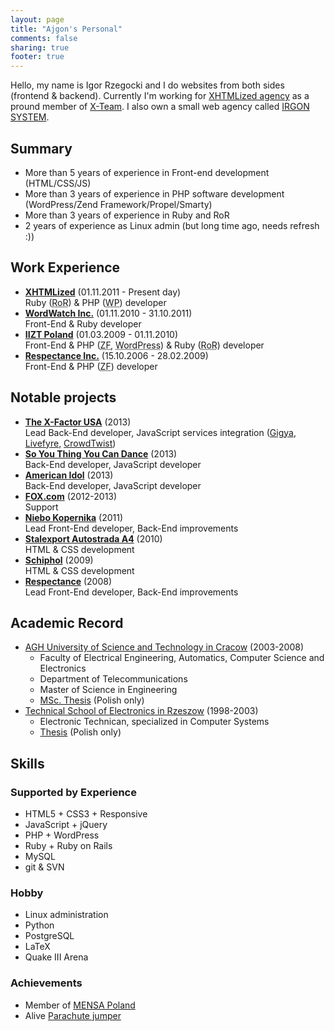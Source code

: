 ```yaml
---
layout: page
title: "Ajgon's Personal"
comments: false
sharing: true
footer: true
---
```


Hello, my name is Igor Rzegocki and I do websites from both sides (frontend &
backend). Currently I'm working for
[XHTMLized agency](http://www.xhtmlized.com/) as a pround member of
[X-Team](http://www.x-team.com/). I also own a small web agency called
[IRGON SYSTEM](http://www.irgon.com/).

## Summary

* More than 5 years of experience in Front-end development (HTML/CSS/JS)
* More than 3 years of experience in PHP software development (WordPress/Zend Framework/Propel/Smarty)
* More than 3 years of experience in Ruby and RoR
* 2 years of experience as Linux admin (but long time ago, needs refresh :))

## Work Experience

* **[XHTMLized](http://www.xhtmlized.com/)** (01.11.2011 - Present day)<br>
  Ruby (<abbr title="Ruby on Rails">RoR</abbr>) & PHP (<abbr title="WordPress">WP</abbr>) developer
* **[WordWatch Inc.](http://www.wordwatch.com/)** (01.11.2010 - 31.10.2011)<br>
  Front-End & Ruby developer
* **[IIZT Poland](http://www.iizt.com/)** (01.03.2009 - 01.11.2010)<br>
  Front-End & PHP (<abbr title="Zend Framework">ZF</abbr>, <abbr title="WP">WordPress</abbr>) & Ruby (<abbr title="Ruby on Rails">RoR</abbr>) developer
* **[Respectance Inc.](http://www.respectance.com/)** (15.10.2006 - 28.02.2009)<br>
  Front-End & PHP (<abbr title="Zend Framework">ZF</abbr>) developer

## Notable projects

* **[The X-Factor USA](http://www.thexfactorusa.com/)** (2013)<br>
  Lead Back-End developer, JavaScript services integration
  ([Gigya](http://www.gigya.com/), [Livefyre](http://www.livefyre.com/), [CrowdTwist](http://www.crowdtwist.com/))
* **[So You Thing You Can Dance](http://www.fox.com/dance/)** (2013)<br>
  Back-End developer, JavaScript developer
* **[American Idol](http://www.americanidol.com/)** (2013)<br>
  Back-End developer, JavaScript developer
* **[FOX.com](http://www.fox.com/)** (2012-2013)<br>
  Support
* **[Niebo Kopernika](http://niebokopernika.pl/)** (2011)<br>
  Lead Front-End developer, Back-End improvements
* **[Stalexport Autostrada A4](http://www.autostrada-a4.pl/driver)** (2010)<br>
  HTML & CSS development
* **[Schiphol](http://www.schiphol.nl/)** (2009)<br>
  HTML & CSS development
* **[Respectance](http://www.respectance.com/)** (2008)<br>
  Lead Front-End developer, Back-End improvements

## Academic Record

* [AGH University of Science and Technology in Cracow](http://www.agh.edu.pl/en) (2003-2008)
    * Faculty of Electrical Engineering, Automatics, Computer Science and Electronics
    * Department of Telecommunications
    * Master of Science in Engineering
    * [MSc. Thesis](http://github.com/ajgon/agh-thesis) (Polish only)
* [Technical School of Electronics in Rzeszow](http://www.elektronik.rzeszow.pl/electronic/English/index.php) (1998-2003)
    * Electronic Technican, specialized in Computer Systems
    * [Thesis](http://www.rzegocki.pl/assets/files/zse-thesis.pdf) (Polish only)

## Skills

### Supported by Experience

* HTML5 + CSS3 + Responsive
* JavaScript + jQuery
* PHP + WordPress
* Ruby + Ruby on Rails
* MySQL
* git & SVN

### Hobby
* Linux administration
* Python
* PostgreSQL
* LaTeX
* Quake III Arena

### Achievements
* Member of [MENSA Poland](/images/upload/mensa.jpg)
* Alive [Parachute jumper](/images/upload/parachute.jpg)
